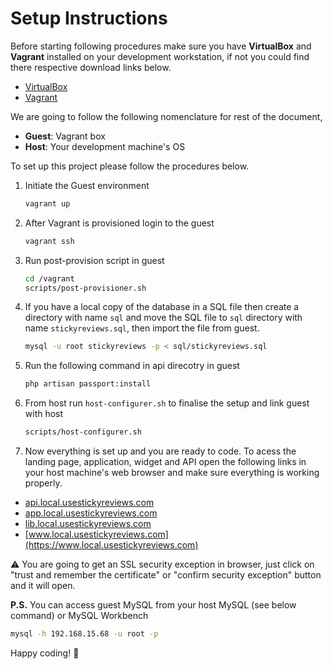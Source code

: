 # Setup Instructions

Before starting following procedures make sure you have **VirtualBox** and
**Vagrant** installed on your development workstation, if not you could find
there respective download links below.

- [VirtualBox](https://www.virtualbox.org/wiki/Downloads)
- [Vagrant](https://www.vagrantup.com/downloads.html)

We are going to follow the following nomenclature for rest of the document,

- **Guest**: Vagrant box
- **Host**: Your development machine's OS

To set up this project please follow the procedures below.

1. Initiate the Guest environment

    ```bash
    vagrant up
    ```

2. After Vagrant is provisioned login to the guest

    ```bash
    vagrant ssh
    ```

3. Run post-provision script in guest

    ```bash
    cd /vagrant
    scripts/post-provisioner.sh
    ```

4. If you have a local copy of the database in a SQL file then create a directory with name `sql` and move the SQL file to `sql` directory with name `stickyreviews.sql`, then import the file from guest.

    ```bash
    mysql -u root stickyreviews -p < sql/stickyreviews.sql
    ```

5. Run the following command in api direcotry in guest

    ```bash
    php artisan passport:install
    ```

6. From host run `host-configurer.sh` to finalise the setup and link guest with host

    ```bash
    scripts/host-configurer.sh
    ```

7. Now everything is set up and you are ready to code. To acess the landing page, application, widget and API open the following links in your host machine's web browser and make sure everything is working properly.

- [api.local.usestickyreviews.com](https://api.local.usestickyreviews.com)
- [app.local.usestickyreviews.com](https://app.local.usestickyreviews.com)
- [lib.local.usestickyreviews.com](https://lib.local.usestickyreviews.com/widget.min.js)
- [www.local.usestickyreviews.com](https://www.local.usestickyreviews.com)

:warning: You are going to get an SSL security exception in browser, just click on "trust and remember the certificate" or "confirm security exception" button and it will open.

__P.S.__ You can access guest MySQL from your host MySQL (see below command) or MySQL Workbench

```bash
mysql -h 192.168.15.68 -u root -p
```

Happy coding! :metal:
